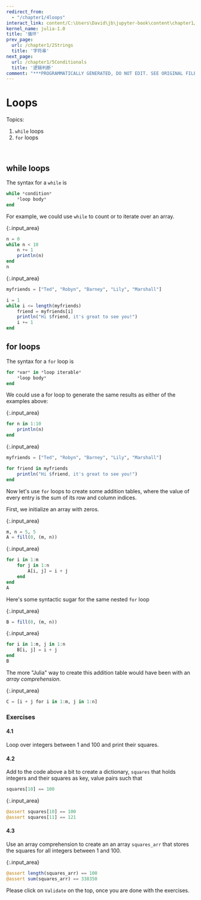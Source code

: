 ```yaml
---
redirect_from:
  - "/chapter1/4loops"
interact_link: content/C:\Users\David\jb\jupyter-book\content\chapter1/4Loops.ipynb
kernel_name: julia-1.0
title: '循环'
prev_page:
  url: /chapter1/2Strings
  title: '字符串'
next_page:
  url: /chapter1/5Conditionals
  title: '逻辑判断'
comment: "***PROGRAMMATICALLY GENERATED, DO NOT EDIT. SEE ORIGINAL FILES IN /content***"
---
```


# Loops

Topics:
1. `while` loops
2. `for` loops
<br>

## while loops

The syntax for a `while` is

```julia
while *condition*
    *loop body*
end
```

For example, we could use `while` to count or to iterate over an array.



{:.input_area}
```julia
n = 0
while n < 10
    n += 1
    println(n)
end
n
```




{:.input_area}
```julia
myfriends = ["Ted", "Robyn", "Barney", "Lily", "Marshall"]

i = 1
while i <= length(myfriends)
    friend = myfriends[i]
    println("Hi $friend, it's great to see you!")
    i += 1
end
```


## for loops

The syntax for a `for` loop is

```julia
for *var* in *loop iterable*
    *loop body*
end
```

We could use a for loop to generate the same results as either of the examples above:



{:.input_area}
```julia
for n in 1:10
    println(n)
end
```




{:.input_area}
```julia
myfriends = ["Ted", "Robyn", "Barney", "Lily", "Marshall"]

for friend in myfriends
    println("Hi $friend, it's great to see you!")
end
```


Now let's use `for` loops to create some addition tables, where the value of every entry is the sum of its row and column indices. <br>

First, we initialize an array with zeros.



{:.input_area}
```julia
m, n = 5, 5
A = fill(0, (m, n))
```




{:.input_area}
```julia
for i in 1:m
    for j in 1:n
        A[i, j] = i + j
    end
end
A
```


Here's some syntactic sugar for the same nested `for` loop



{:.input_area}
```julia
B = fill(0, (m, n))
```




{:.input_area}
```julia
for i in 1:m, j in 1:n
    B[i, j] = i + j
end
B
```


The more "Julia" way to create this addition table would have been with an *array comprehension*.



{:.input_area}
```julia
C = [i + j for i in 1:m, j in 1:n]
```


### Exercises

#### 4.1
Loop over integers between 1 and 100 and print their squares.

#### 4.2
Add to the code above a bit to create a dictionary, `squares` that holds integers and their squares as key, value pairs such that

```julia
squares[10] == 100
```



{:.input_area}
```julia
@assert squares[10] == 100
@assert squares[11] == 121
```


#### 4.3
Use an array comprehension to create an an array `squares_arr` that stores the squares for all integers between 1 and 100.



{:.input_area}
```julia
@assert length(squares_arr) == 100
@assert sum(squares_arr) == 338350
```


Please click on `Validate` on the top, once you are done with the exercises.
